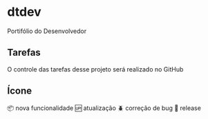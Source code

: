 # dtdev

Portifólio do Desenvolvedor

## Tarefas

O controle das tarefas desse projeto será realizado no GitHub

## Ícone

:package: nova funcionalidade
:up: atualização
:beetle: correção de bug
:checkered_flag: release